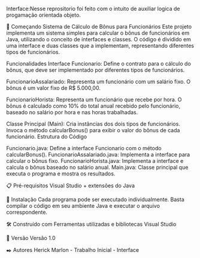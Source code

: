 Interface:Nesse reprositorio foi feito com o intuito de auxiliar logica de progamação orientada objeto.

🚀 Começando Sistema de Cálculo de Bônus para Funcionários
Este projeto implementa um sistema simples para calcular o bônus de funcionários em Java, utilizando o conceito de interfaces e classes. O código é dividido em uma interface e duas classes que a implementam, representando diferentes tipos de funcionários.

Funcionalidades
Interface Funcionario: Define o contrato para o cálculo do bônus, que deve ser implementado por diferentes tipos de funcionários.

FuncionarioAssalariado:
Representa um funcionário com um salário fixo.
O bônus é um valor fixo de R$ 5.000,00.

FuncionarioHorista:
Representa um funcionário que recebe por hora.
O bônus é calculado como 10% do total anual recebido pelo funcionário, baseado no salário por hora e nas horas trabalhadas.

Classe Principal (Main):
Cria instâncias dos dois tipos de funcionários.
Invoca o método calcularBonus() para exibir o valor do bônus de cada funcionário.
Estrutura do Código

Funcionario.java: Define a interface Funcionario com o método calcularBonus().
FuncionarioAssalariado.java: Implementa a interface para calcular o bônus fixo.
FuncionarioHorista.java: Implementa a interface e calcula o bônus baseado no salário anual.
Main.java: Classe principal que executa o programa e mostra os resultados.

📋 Pré-requisitos Visual Studio + extensões do Java

🔧 Instalação Cada programa pode ser executado individualmente. Basta compilar o código em seu ambiente Java e executar o arquivo correspondente.

🛠️ Construído com Ferramentas utilizadas e bibliotecas Visual Studio

📌 Versão Versão 1.0

✒️ Autores Herick Marlon - Trabalho Inicial - Interface